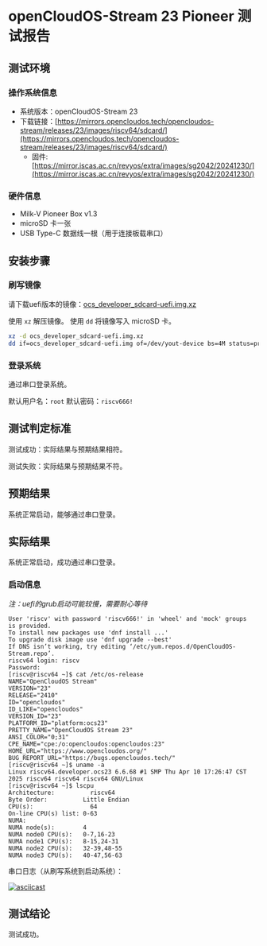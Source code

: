 # openCloudOS-Stream 23 Pioneer 测试报告

## 测试环境

### 操作系统信息

- 系统版本：openCloudOS-Stream 23
- 下载链接：[https://mirrors.opencloudos.tech/opencloudos-stream/releases/23/images/riscv64/sdcard/](https://mirrors.opencloudos.tech/opencloudos-stream/releases/23/images/riscv64/sdcard/)
  - 固件: [https://mirror.iscas.ac.cn/revyos/extra/images/sg2042/20241230/](https://mirror.iscas.ac.cn/revyos/extra/images/sg2042/20241230/)

### 硬件信息

- Milk-V Pioneer Box v1.3
- microSD 卡一张
- USB Type-C 数据线一根（用于连接板载串口）

## 安装步骤

### 刷写镜像

请下载uefi版本的镜像：[ocs_developer_sdcard-uefi.img.xz](https://mirrors.opencloudos.tech/opencloudos-stream/releases/23/images/riscv64/sdcard/ocs_developer_sdcard-uefi.img.xz)

使用 `xz` 解压镜像。
使用 `dd` 将镜像写入 microSD 卡。

```bash
xz -d ocs_developer_sdcard-uefi.img.xz
dd if=ocs_developer_sdcard-uefi.img of=/dev/yout-device bs=4M status=progress
```

### 登录系统

通过串口登录系统。

默认用户名：`root`
默认密码：`riscv666!`

## 测试判定标准

测试成功：实际结果与预期结果相符。

测试失败：实际结果与预期结果不符。

## 预期结果

系统正常启动，能够通过串口登录。

## 实际结果

系统正常启动，成功通过串口登录。

### 启动信息

*注：uefi的grub启动可能较慢，需要耐心等待*

```log
User 'riscv' with password 'riscv666!' in 'wheel' and 'mock' groups
is provided.
To install new packages use 'dnf install ...'
To upgrade disk image use 'dnf upgrade --best'
If DNS isn’t working, try editing ‘/etc/yum.repos.d/OpenCloudOS-Stream.repo’.
riscv64 login: riscv
Password:
[riscv@riscv64 ~]$ cat /etc/os-release
NAME="OpenCloudOS Stream"
VERSION="23"
RELEASE="2410"
ID="opencloudos"
ID_LIKE="opencloudos"
VERSION_ID="23"
PLATFORM_ID="platform:ocs23"
PRETTY_NAME="OpenCloudOS Stream 23"
ANSI_COLOR="0;31"
CPE_NAME="cpe:/o:opencloudos:opencloudos:23"
HOME_URL="https://www.opencloudos.org/"
BUG_REPORT_URL="https://bugs.opencloudos.tech/"
[riscv@riscv64 ~]$ uname -a
Linux riscv64.developer.ocs23 6.6.68 #1 SMP Thu Apr 10 17:26:47 CST 2025 riscv64 riscv64 riscv64 GNU/Linux
[riscv@riscv64 ~]$ lscpu
Architecture:          riscv64
Byte Order:          Little Endian
CPU(s):                64
On-line CPU(s) list: 0-63
NUMA:
NUMA node(s):        4
NUMA node0 CPU(s):   0-7,16-23
NUMA node1 CPU(s):   8-15,24-31
NUMA node2 CPU(s):   32-39,48-55
NUMA node3 CPU(s):   40-47,56-63         
```

串口日志（从刷写系统到启动系统）：

[![asciicast](https://asciinema.org/a/GWK8TtUXpzK4IsTvCNY4Vng9X.svg)](https://asciinema.org/a/GWK8TtUXpzK4IsTvCNY4Vng9X)

## 测试结论

测试成功。